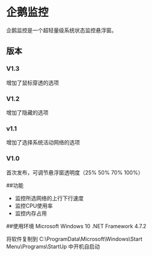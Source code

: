 # 企鹅监控

企鹅监控是一个超轻量级系统状态监控悬浮窗。


## 版本
### V1.3 
增加了鼠标穿透的选项
### V1.2
增加了隐藏的选项
### v1.1
增加了选择系统活动网络的选项
### V1.0
首次发布，可调节悬浮窗透明度（25% 50% 70% 100%）

##功能
- 监控所选网络的上行下行速度
- 监控CPU使用率
- 监控内存占用


##使用环境 
Microsoft Windows 10 
.NET Framework 4.7.2

将软件复制到
C:\ProgramData\Microsoft\Windows\Start Menu\Programs\StartUp
中开机自启动
